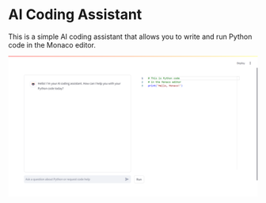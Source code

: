 # AI Coding Assistant

This is a simple AI coding assistant that allows you to write and run Python code in the Monaco editor.

![Screenshot](img/monaco.png)
